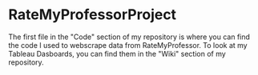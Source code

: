 # RateMyProfessorProject
The first file in the "Code" section of my repository is where you can find the code I used to webscrape data from RateMyProfessor.
To look at my Tableau Dasboards, you can find them in the "Wiki" section of my repository.
